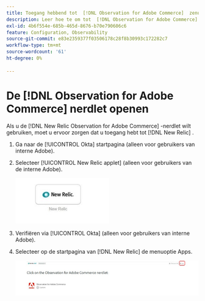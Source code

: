 ```yaml
---
title: Toegang hebbend tot  [!DNL Observation for Adobe Commerce]  zenuwlet
description: Leer hoe te om tot  [!DNL Observation for Adobe Commerce]  zenuwlet toegang te hebben.
exl-id: 4b6f554e-685b-465d-8676-b70e790606c6
feature: Configuration, Observability
source-git-commit: e83e2359377f03506178c28f8b30993c172282c7
workflow-type: tm+mt
source-wordcount: '61'
ht-degree: 0%

---
```


# De [!DNL Observation for Adobe Commerce] nerdlet openen

Als u de [!DNL New Relic Observation for Adobe Commerce] -nerdlet wilt gebruiken, moet u ervoor zorgen dat u toegang hebt tot [!DNL New Relic] .

1. Ga naar de [!UICONTROL Okta] startpagina (alleen voor gebruikers van interne Adobe).
1. Selecteer [!UICONTROL New Relic applet] (alleen voor gebruikers van de interne Adobe).

   ![ applet van New Relic ](../../assets/tools/observation-for-adobe-commerce/new-relic-applet.jpeg)

1. Verifiëren via [!UICONTROL Okta] (alleen voor gebruikers van interne Adobe).
1. Selecteer op de startpagina van [!DNL New Relic] de menuoptie Apps.

   ![ New Relic homepage ](../../assets/tools/observation-for-adobe-commerce/new-relic-homepage.jpeg)
